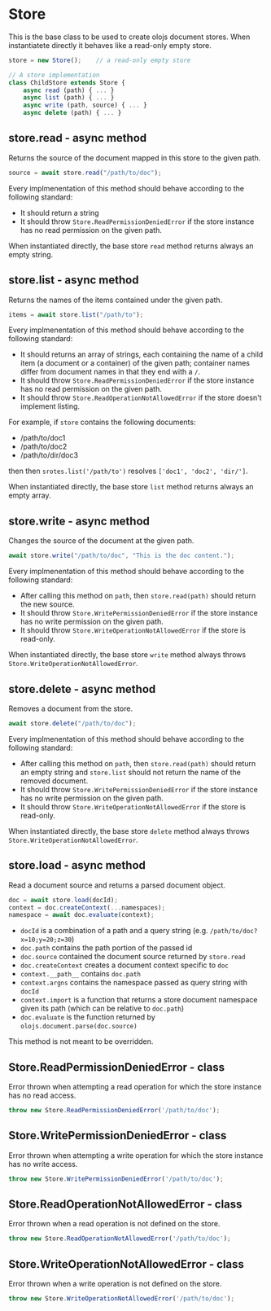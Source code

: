 Store
============================================================================
This is the base class to be used to create olojs document stores.
When instantiatete directly it behaves like a read-only empty store.

```js
store = new Store();    // a read-only empty store

// A store implementation
class ChildStore extends Store {
    async read (path) { ... }
    async list (path) { ... }
    async write (path, source) { ... }
    async delete (path) { ... }
```
  
store.read - async method
------------------------------------------------------------------------
Returns the source of the document mapped in this store to the given
path.
```js
source = await store.read("/path/to/doc");
```

Every implmenentation of this method should behave according to the 
following standard:

- It should return a string
- It should throw `Store.ReadPermissionDeniedError` if the store
  instance has no read permission on the given path.

When instantiated directly, the base store `read` method returns always
an empty string.
  
store.list - async method
------------------------------------------------------------------------
Returns the names of the items contained under the given path.
```js
items = await store.list("/path/to");
```

Every implmenentation of this method should behave according to the 
following standard:

- It should returns an array of strings, each containing the name of a 
  child item (a document or a container) of the given path; container
  names differ from document names in that they end with a `/`.
- It should throw `Store.ReadPermissionDeniedError` if the store
  instance has no read permission on the given path.
- It should throw `Store.ReadOperationNotAllowedError` if the store
  doesn't implement listing.

For example, if `store` contains the following documents:

- /path/to/doc1
- /path/to/doc2
- /path/to/dir/doc3

then then `srotes.list('/path/to')` resolves `['doc1', 'doc2', 'dir/']`.

When instantiated directly, the base store `list` method returns always
an empty array.
  
store.write - async method
------------------------------------------------------------------------
Changes the source of the document at the given path.
```js
await store.write("/path/to/doc", "This is the doc content.");
```

Every implmenentation of this method should behave according to the 
following standard:

- After calling this method on `path`, then `store.read(path)` should
  return the new source.
- It should throw `Store.WritePermissionDeniedError` if the store
  instance has no write permission on the given path.
- It should throw `Store.WriteOperationNotAllowedError` if the store
  is read-only.

When instantiated directly, the base store `write` method always throws
`Store.WriteOperationNotAllowedError`.
  
store.delete - async method
------------------------------------------------------------------------
Removes a document from the store.
```js
await store.delete("/path/to/doc");
```

Every implmenentation of this method should behave according to the 
following standard:

- After calling this method on `path`, then `store.read(path)` should
  return an empty string and `store.list` should not return the name
  of the removed document.
- It should throw `Store.WritePermissionDeniedError` if the store
  instance has no write permission on the given path.
- It should throw `Store.WriteOperationNotAllowedError` if the store
  is read-only.

When instantiated directly, the base store `delete` method always throws
`Store.WriteOperationNotAllowedError`.
  
store.load - async method
------------------------------------------------------------------------
Read a document source and returns a parsed document object.
```js
doc = await store.load(docId);
context = doc.createContext(...namespaces);
namespace = await doc.evaluate(context);
```
- `docId` is a combination of a path and a query string (e.g.
  `/path/to/doc?x=10;y=20;z=30`)
- `doc.path` contains the path portion of the passed id
- `doc.source` contained the document source returned by `store.read`
- `doc.createContext` creates a document context specific to `doc`
- `context.__path__` contains `doc.path`
- `context.argns` contains the namespace passed as query string with
  `docId`
- `context.import` is a function that returns a store document namespace
  given its path (which can be relative to `doc.path`)
- `doc.evaluate` is the function returned by `olojs.document.parse(doc.source)`

This method is not meant to be overridden. 
  
Store.ReadPermissionDeniedError - class
----------------------------------------------------------------------------
Error thrown when attempting a read operation for which the store instance
has no read access.

```js
throw new Store.ReadPermissionDeniedError('/path/to/doc');
```
  
Store.WritePermissionDeniedError - class
----------------------------------------------------------------------------
Error thrown when attempting a write operation for which the store instance
has no write access.

```js
throw new Store.WritePermissionDeniedError('/path/to/doc');
```
  
Store.ReadOperationNotAllowedError - class
----------------------------------------------------------------------------
Error thrown when a read operation is not defined on the store.

```js
throw new Store.ReadOperationNotAllowedError('/path/to/doc');
```
  
Store.WriteOperationNotAllowedError - class
----------------------------------------------------------------------------
Error thrown when a write operation is not defined on the store.

```js
throw new Store.WriteOperationNotAllowedError('/path/to/doc');
```
  

